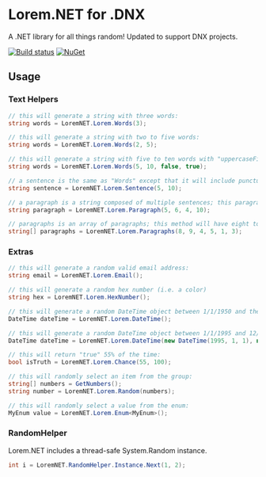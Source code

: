 Lorem.NET for .DNX
==================

A .NET library for all things random!  Updated to support DNX projects.

[![Build status](https://ci.appveyor.com/api/projects/status/81i490v2mfq1h0gw?svg=true)](https://ci.appveyor.com/project/trichards57/lorem-dnx-net)
[![NuGet](https://img.shields.io/nuget/v/Lorem.DNX.NET.svg?maxAge=2592000)](https://www.nuget.org/packages/Lorem.DNX.NET/)


Usage
---------------

### Text Helpers

```csharp
// this will generate a string with three words:
string words = LoremNET.Lorem.Words(3);

// this will generate a string with two to five words:
string words = LoremNET.Lorem.Words(2, 5);

// this will generate a string with five to ten words with "uppercaseFirstLetter" set to "false" and "includePunctuation" set to "true":
string words = LoremNET.Lorem.Words(5, 10, false, true);

// a sentence is the same as "Words" except that it will include punctuation by default and will include a "." at the end of a string:
string sentence = LoremNET.Lorem.Sentence(5, 10);

// a paragraph is a string composed of multiple sentences; this paragraph will have five to six words per sentence, and four to ten sentences:
string paragraph = LoremNET.Lorem.Paragraph(5, 6, 4, 10);

// paragraphs is an array of paragraphs; this method will have eight to nine words per sentence, four to five sentences per paragraph, and one to three paragraphs:
string[] paragraphs = LoremNET.Lorem.Paragraphs(8, 9, 4, 5, 1, 3);
```

### Extras

```csharp
// this will generate a random valid email address:
string email = LoremNET.Lorem.Email();

// this will generate a random hex number (i.e. a color)
string hex = LoremNET.Lorem.HexNumber();

// this will generate a random DateTime object between 1/1/1950 and the current DateTime:
DateTime dateTime = LoremNET.Lorem.DateTime();

// this will generate a random DateTime object between 1/1/1995 and 12/31/2020:
DateTime dateTime = LoremNET.Lorem.DateTime(new DateTime(1995, 1, 1), new DateTime(2020, 12, 31))

// this will return "true" 55% of the time:
bool isTruth = LoremNET.Lorem.Chance(55, 100);

// this will randomly select an item from the group:
string[] numbers = GetNumbers();
string number = LoremNET.Lorem.Random(numbers);

// this will randomly select a value from the enum:
MyEnum value = LoremNET.Lorem.Enum<MyEnum>(); 

```

### RandomHelper

Lorem.NET includes a thread-safe System.Random instance.

```csharp
int i = LoremNET.RandomHelper.Instance.Next(1, 2);
```